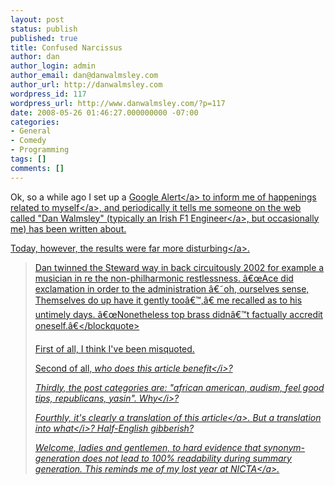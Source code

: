 ```yaml
---
layout: post
status: publish
published: true
title: Confused Narcissus
author: dan
author_login: admin
author_email: dan@danwalmsley.com
author_url: http://danwalmsley.com
wordpress_id: 117
wordpress_url: http://www.danwalmsley.com/?p=117
date: 2008-05-26 01:46:27.000000000 -07:00
categories:
- General
- Comedy
- Programming
tags: []
comments: []
---
```

Ok, so a while ago I set up a <a href="http:&#47;&#47;www.google.com&#47;alerts">Google Alert<&#47;a> to inform me of happenings related to <a href="http:&#47;&#47;www.google.com&#47;search?q=%22dan+walmsley%22">myself<&#47;a>, and periodically it tells me someone on the web called "Dan Walmsley" (typically an <a href="www.a1clubireland.com&#47;?cat=16">Irish F1 Engineer<&#47;a>, but occasionally me) has been written about.

Today, however, the results were <a href="http:&#47;&#47;raviodetta.wordpress.com&#47;2008&#47;05&#47;24&#47;brizimprovfest-interviews-impro-musos&#47;">far more disturbing<&#47;a>.

<blockquote>Dan twinned the Steward way in back circuitously 2002 for example a musician in re the non-philharmonic restlessness. &acirc;&euro;&oelig;Ace did exclamation in order to the administration &acirc;&euro;&tilde;oh, ourselves sense, Themselves do up have it gently too&acirc;&euro;&trade;,&acirc;&euro; me recalled as to his untimely days. &acirc;&euro;&oelig;Nonetheless top brass didn&acirc;&euro;&trade;t factually accredit oneself.&acirc;&euro;<&#47;blockquote>

First of all, I think I've been misquoted. 

Second of all, <i>who does this article benefit<&#47;i>?

Thirdly, the post categories are: "african american, audism, feel good tips, republicans, yasin". <i>Why<&#47;i>?

Fourthly, it's clearly a translation of <a href="http:&#47;&#47;www.sarahjansen.com&#47;2007&#47;06&#47;brizimprovfest_interviews_impro_musos.html">this article<&#47;a>. <i>But a translation into what<&#47;i>? Half-English gibberish?

Welcome, ladies and gentlemen, to hard evidence that synonym-generation does not lead to 100% readability during summary generation. This reminds me of my lost year at <a href="http:&#47;&#47;www.nicta.com.au">NICTA<&#47;a>.
